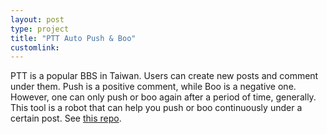 ```yaml
---
layout: post
type: project
title: "PTT Auto Push & Boo"
customlink: 
---
```

PTT is a popular BBS in Taiwan. Users can create new posts and comment under them. Push is a positive comment, while Boo is a negative one. However, one can only push or boo again after a period of time, generally. This tool is a robot that can help you push or boo continuously under a certain post.
See [this repo](https://github.com/changhc/ptt-autoPushBoo).